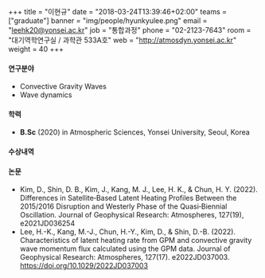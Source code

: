 +++
title = "이현규"
date = "2018-03-24T13:39:46+02:00"
teams = ["graduate"]
banner = "img/people/hyunkyulee.png"
email = "leehk20@yonsei.ac.kr"
job = "통합과정"
phone = "02-2123-7643"
room = "대기역학연구실 / 과학관 533A호"
web = "http://atmosdyn.yonsei.ac.kr"
weight = 40
+++

#### 연구분야
+ Convective Gravity Waves
+ Wave dynamics

#### 학력
 + **B.Sc** (2020) in Atmospheric Sciences, Yonsei University, Seoul, Korea

#### 수상내역

#### 논문
+ Kim, D., Shin, D. B., Kim, J., Kang, M. J., Lee, H. K., & Chun, H. Y. (2022). Differences in Satellite‐Based Latent Heating Profiles Between the 2015/2016 Disruption and Westerly Phase of the Quasi‐Biennial Oscillation. Journal of Geophysical Research: Atmospheres, 127(19), e2021JD036254
+ Lee, H.-K., Kang, M.-J., Chun, H.-Y., Kim, D., & Shin, D.-B. (2022). Characteristics of latent heating rate from GPM and convective gravity wave momentum flux calculated using the GPM data. Journal of Geophysical Research: Atmospheres, 127(17). e2022JD037003. https://doi.org/10.1029/2022JD037003

